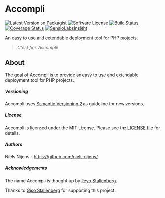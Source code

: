 # Accompli

[![Latest Version on Packagist][ico-version]][link-version]
[![Software License][ico-license]](LICENSE.md)
[![Build Status][ico-build]][link-build]
[![Coverage Status][ico-coverage]][link-coverage]
[![SensioLabsInsight][ico-security]][link-security]

An easy to use and extendable deployment tool for PHP projects.

> *C'est fini. Accompli!*

About
-----
The goal of Accompli is to provide an easy to use and extendable deployment tool for PHP projects.


##### Versioning #####
Accompli uses [Semantic Versioning 2](http://semver.org/) as guideline for new versions.


##### License #####
Accompli is licensed under the MIT License. Please see the [LICENSE file](LICENSE.md) for details.


##### Authors #####
Niels Nijens - https://github.com/niels-nijens/


##### Acknowledgements #####
The name Accompli is thought up by [Reyo Stallenberg](https://github.com/reyostallenberg/).

Thanks to [Giso Stallenberg](https://github.com/gisostallenberg/) for supporting this project.

[ico-version]: https://img.shields.io/packagist/v/accompli/accompli.svg
[ico-license]: https://img.shields.io/badge/license-MIT-brightgreen.svg
[ico-build]: https://travis-ci.org/accompli/accompli.svg?branch=master
[ico-coverage]: https://coveralls.io/repos/accompli/accompli/badge.svg?branch=master
[ico-security]: https://img.shields.io/sensiolabs/i/5b884e85-bb11-4847-b212-e3aaace39a26.svg

[link-version]: https://packagist.org/packages/accompli/accompli
[link-build]: https://travis-ci.org/accompli/accompli
[link-coverage]: https://coveralls.io/r/accompli/accompli?branch=master
[link-security]: https://insight.sensiolabs.com/projects/5b884e85-bb11-4847-b212-e3aaace39a26
